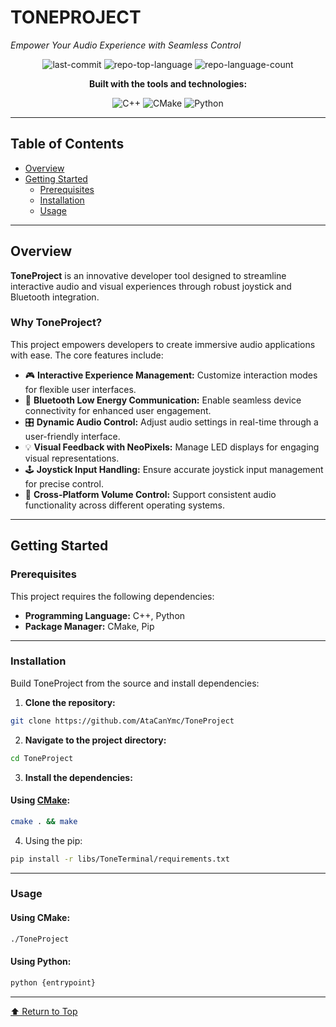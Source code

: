 # TONEPROJECT
*Empower Your Audio Experience with Seamless Control*

<div align="center">

![last-commit](https://img.shields.io/github/last-commit/AtaCanYmc/ToneProject?style=flat&logo=git&logoColor=white&color=0080ff)
![repo-top-language](https://img.shields.io/github/languages/top/AtaCanYmc/ToneProject?style=flat&color=0080ff)
![repo-language-count](https://img.shields.io/github/languages/count/AtaCanYmc/ToneProject?style=flat&color=0080ff)

**Built with the tools and technologies:**

![C++](https://img.shields.io/badge/C++-00599C.svg?style=flat&logo=C%2B%2B&logoColor=white)
![CMake](https://img.shields.io/badge/CMake-064F8C.svg?style=flat&logo=CMake&logoColor=white)
![Python](https://img.shields.io/badge/Python-3776AB.svg?style=flat&logo=Python&logoColor=white)

</div>

---

## Table of Contents

- [Overview](#overview)
- [Getting Started](#getting-started)
  - [Prerequisites](#prerequisites)
  - [Installation](#installation)
  - [Usage](#usage)

---

## Overview

**ToneProject** is an innovative developer tool designed to streamline interactive audio and visual experiences through robust joystick and Bluetooth integration.

### Why ToneProject?

This project empowers developers to create immersive audio applications with ease. The core features include:

- 🎮 **Interactive Experience Management:** Customize interaction modes for flexible user interfaces.
- 📡 **Bluetooth Low Energy Communication:** Enable seamless device connectivity for enhanced user engagement.
- 🎛️ **Dynamic Audio Control:** Adjust audio settings in real-time through a user-friendly interface.
- 💡 **Visual Feedback with NeoPixels:** Manage LED displays for engaging visual representations.
- 🕹️ **Joystick Input Handling:** Ensure accurate joystick input management for precise control.
- 🔄 **Cross-Platform Volume Control:** Support consistent audio functionality across different operating systems.

---

## Getting Started

### Prerequisites

This project requires the following dependencies:

- **Programming Language:** C++, Python
- **Package Manager:** CMake, Pip

---

### Installation

Build ToneProject from the source and install dependencies:

1. **Clone the repository:**

```sh
git clone https://github.com/AtaCanYmc/ToneProject
```


2. **Navigate to the project directory:**

```sh
cd ToneProject
```

3. **Install the dependencies:**

#### Using [CMake](https://cmake.org/):

```sh
cmake . && make
```

4. Using the pip:
```sh
pip install -r libs/ToneTerminal/requirements.txt
```

---

### Usage

#### Using CMake:

```sh
./ToneProject
```

#### Using Python:
```sh
python {entrypoint}
```

---

[⬆ Return to Top](#toneproject)



